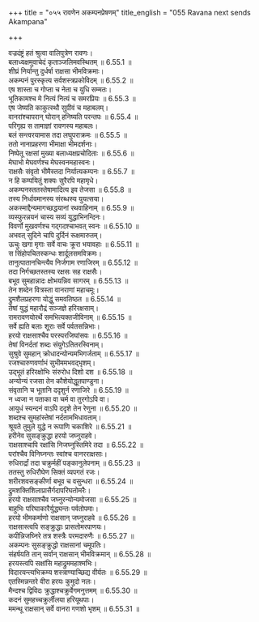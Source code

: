 +++
title = "०५५ रावणेन अकम्पनप्रेषणम्"
title_english = "055 Ravana next sends Akampana"

+++

वज्रदंष्ट्रं हतं श्रुत्वा वालिपुत्रेण रावणः।  
बलाध्यक्षमुवाचेदं कृताञ्जलिमवस्थितम् ॥ 6.55.1 ॥   
शीघ्रं निर्यान्तु दुर्धर्षा राक्षसा भीमविक्रमाः।  
अकम्पनं पुरस्कृत्य सर्वशस्त्रप्रकोविदम् ॥ 6.55.2 ॥   
एष शास्ता च गोप्ता च नेता च युधि सम्मतः।  
भूतिकामश्च मे नित्यं नित्यं च समरप्रियः ॥ 6.55.3 ॥   
एष जेष्यति काकुत्स्थौ सुग्रीवं च महाबलम्।  
वानरांश्चापरान् घोरान् हनिष्यति परन्तपः ॥ 6.55.4 ॥   
परिगृह्य स तामाज्ञां रावणस्य महाबलः।  
बलं सन्त्वरयामास तदा लघुपराक्रमः ॥ 6.55.5 ॥   
ततो नानाप्रहरणा भीमाक्षा भीमदर्शनाः।  
निष्पेतू रक्षसां मुख्या बलाध्यक्षप्रचोदिताः ॥ 6.55.6 ॥   
मेघाभो मेघवर्णश्च मेघस्वनमहास्वनः।  
राक्षसैः संवृतो भीमैस्तदा निर्यात्यकम्पनः ॥ 6.55.7 ॥   
न हि कम्पयितुं शक्यः सुरैरपि महामृधे।  
अकम्पनस्ततस्तेषामादित्य इव तेजसा ॥ 6.55.8 ॥   
तस्य निर्धावमानस्य संरब्धस्य युयत्सया।  
अकस्माद्दैन्यमागच्छद्धयानां रथवाहिनाम् ॥ 6.55.9 ॥   
व्यस्फुरन्नयनं चास्य सव्यं युद्धाभिनन्दिनः।  
विवर्णो मुखवर्णश्च गद्गदश्चाभवत् स्वनः ॥ 6.55.10 ॥   
अभवत् सुदिने चापि दुर्दिनं रूक्षमारुतम्।  
ऊचुः खगा मृगाः सर्वे वाचः क्रूरा भयावहाः ॥ 6.55.11 ॥   
स सिंहोपचितस्कन्धः शार्दूलसमविक्रमः।  
तानुत्पातानचिन्त्यैव निर्जगाम रणाजिरम् ॥ 6.55.12 ॥   
तदा निर्गच्छतस्तस्य रक्षसः सह राक्षसैः।  
बभूव सुमहान्नादः क्षोभयन्निव सागरम् ॥ 6.55.13 ॥   
तेन शब्देन वित्रस्ता वानराणां महाचमूः।  
द्रुमशैलप्रहरणा योद्धुं समवतिष्ठत ॥ 6.55.14 ॥   
तेषां युद्धं महारौद्रं सञ्जज्ञे हरिरक्षसाम्।  
रामरावणयोरर्थे समभित्यक्तजीविनाम् ॥ 6.55.15 ॥   
सर्वे ह्यति बलाः शूराः सर्वे पर्वतसन्निभाः।  
हरयो राक्षसाश्चैव परस्परजिघांसवः ॥ 6.55.16 ॥   
तेषां विनर्दतां शब्दः संयुगेऽतितरस्विनाम्।  
सुश्रुवे सुमहान् क्रोधादन्योन्यमभिगर्जताम् ॥ 6.55.17 ॥   
रजश्चारुणवर्णाभं सुभीममभवद्भृशम्।  
उद्भूतं हरिरक्षोभिः संरुरोध दिशो दश ॥ 6.55.18 ॥   
अन्योन्यं रजसा तेन कौशेयोद्धूतपाण्डुना।  
संवृतानि च भूतानि ददृशुर्न रणाजिरे ॥ 6.55.19 ॥   
न ध्वजा न पताका वा चर्म वा तुरगोऽपि वा।  
आयुधं स्यन्दनं वाऽपि ददृशे तेन रेणुना ॥ 6.55.20 ॥   
शब्दश्च सुमहांस्तेषां नर्दतामभिधावताम्।  
श्रूयते तुमुले युद्धे न रूपाणि चकाशिरे ॥ 6.55.21 ॥   
हरीनेव सुसङ्क्रुद्धा हरयो जघ्नुराहवे।  
राक्षसाश्चापि रक्षांसि निजघ्नुस्तिमिरे तदा ॥ 6.55.22 ॥   
परांश्चैव विनिघ्नन्तः स्वांश्च वानरराक्षसाः।  
रुधिरार्द्रां तदा चक्रुर्महीं पङ्कानुलेपनाम् ॥ 6.55.23 ॥   
ततस्तु रुधिरौघेण सिक्तं व्यपगतं रजः।  
शरीरशवसङ्कीर्णा बभूव च वसुन्धरा ॥ 6.55.24 ॥   
द्रुमशक्तिशिलाप्रासैर्गदापरिघतोमरैः।  
हरयो राक्षसाश्चैव जघ्नुरन्योन्यमोजसा ॥ 6.55.25 ॥   
बाहुभिः परिघाकारैर्युद्ध्यन्तः पर्वतोपमाः।  
हरयो भीमकर्माणो राक्षसान् जघ्नुराहवे ॥ 6.55.26 ॥   
राक्षसास्त्वपि सङ्क्रुद्धाः प्रासतोमरपाणयः।  
कपीन्निजघ्निरे तत्र शस्त्रैः परमदारुणैः ॥ 6.55.27 ॥   
अकम्पनः सुसङ्क्रुद्धो राक्षसानां चमूपतिः।  
संहर्षयति तान् सर्वान् राक्षसान् भीमविक्रमान् ॥ 6.55.28 ॥   
हरयस्त्वपि सक्षांसि महाद्रुममहाश्मभिः।  
विदारयन्त्यभिक्रम्य शस्त्राण्याच्छिद्य वीर्यतः ॥ 6.55.29 ॥   
एतस्मिन्नन्तरे वीरा हरयः कुमुदो नलः।  
मैन्दश्च द्विविदः क्रुद्धाश्चक्रुर्वेगमनुत्तमम् ॥ 6.55.30 ॥   
कदनं सुमहच्चक्रुर्लीलया हरियूथपाः।  
ममन्थू राक्षसान् सर्वे वानरा गणशो भृशम् ॥ 6.55.31 ॥   
